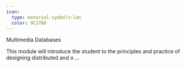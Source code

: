 ```yaml
---
icon:
  type: material-symbols:lan
  color: 9C27B0
---
```


Multimedia Databases

This module will introduce the student to the principles and practice of designing distributed and o ... 
